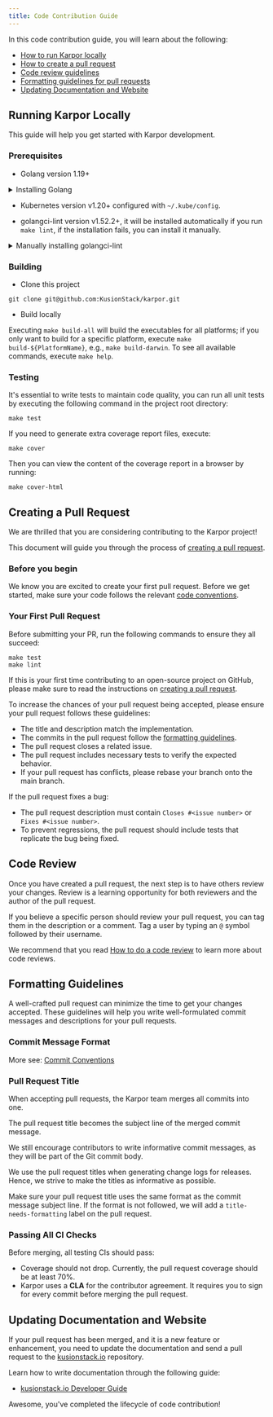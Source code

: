 ```yaml
---
title: Code Contribution Guide
---
```


In this code contribution guide, you will learn about the following:

- [How to run Karpor locally](#running-karpor-locally)
- [How to create a pull request](#creating-a-pull-request)
- [Code review guidelines](#code-review)
- [Formatting guidelines for pull requests](#formatting-guidelines)
- [Updating Documentation and Website](#updating-documentation-and-website)

## Running Karpor Locally

This guide will help you get started with Karpor development.

### Prerequisites

* Golang version 1.19+

<details>
  <summary>Installing Golang</summary>

1. Install go1.19 from the [official website](https://go.dev/dl/). Extract the binary files and place them at a location, assuming it is located under the home directory `~/go/`, here is an example command, you should choose the correct binary file for your system.
  ```
  wget https://go.dev/dl/go1.20.2.linux-amd64.tar.gz
  tar xzf go1.20.2.linux-amd64.tar.gz
  ```

If you would like to maintain multiple versions of golang in your local development environment, you can download the package and extract it to a location, like `~/go/go1.19.1`, and then alter the path in the command below accordingly.

1. Set environment variables for Golang

  ```
  export PATH=~/go/bin/:$PATH
  export GOROOT=~/go/
  export GOPATH=~/gopath/
  ```

If the `gopath` folder does not exist, create it with `mkdir ~/gopath`. These commands will add the go binary folder to the `PATH` environment variable (making it the primary choice for go) and set the `GOROOT` environment to this go folder. Please add these lines to your `~/.bashrc` or `~/.zshrc` file, so you won't need to set these environment variables every time you open a new terminal.

1. (Optional) Some regions, such as China, may have slow connection to the default go registry; you can configure GOPROXY to speed up the download process.
  ```
  go env -w GOPROXY=https://goproxy.cn,direct
  ```

</details>

* Kubernetes version v1.20+ configured with `~/.kube/config`.

* golangci-lint version v1.52.2+, it will be installed automatically if you run `make lint`, if the installation fails, you can install it manually.

<details>
  <summary>Manually installing golangci-lint</summary>

You can install it manually following the [guide](https://golangci-lint.run/welcome/install), or use the command:

```
cd ~/go/ && curl -sSfL https://raw.githubusercontent.com/golangci/golangci-lint/master/install.sh | sh -s v1.52.2
```

</details>

### Building

- Clone this project

```shell
git clone git@github.com:KusionStack/karpor.git
```

- Build locally

Executing `make build-all` will build the executables for all platforms; if you only want to build for a specific platform, execute `make build-${PlatformName}`, e.g., `make build-darwin`. To see all available commands, execute `make help`.

### Testing

It's essential to write tests to maintain code quality, you can run all unit tests by executing the following command in the project root directory:
```shell
make test
```

If you need to generate extra coverage report files, execute:
```shell
make cover
```

Then you can view the content of the coverage report in a browser by running:
```shell
make cover-html
```

## Creating a Pull Request

We are thrilled that you are considering contributing to the Karpor project!

This document will guide you through the process of [creating a pull request](./index.md#Contribute-a-Pull-Request).

### Before you begin

We know you are excited to create your first pull request. Before we get started, make sure your code follows the relevant [code conventions](../2-conventions/2-code-conventions.md).

### Your First Pull Request

Before submitting your PR, run the following commands to ensure they all succeed:
```
make test
make lint
```

If this is your first time contributing to an open-source project on GitHub, please make sure to read the instructions on [creating a pull request](https://help.github.com/en/articles/creating-a-pull-request).

To increase the chances of your pull request being accepted, please ensure your pull request follows these guidelines:

- The title and description match the implementation.
- The commits in the pull request follow the [formatting guidelines](#Formatting-guidelines).
- The pull request closes a related issue.
- The pull request includes necessary tests to verify the expected behavior.
- If your pull request has conflicts, please rebase your branch onto the main branch.

If the pull request fixes a bug:

- The pull request description must contain `Closes #<issue number>` or `Fixes #<issue number>`.
- To prevent regressions, the pull request should include tests that replicate the bug being fixed.

## Code Review
Once you have created a pull request, the next step is to have others review your changes. Review is a learning opportunity for both reviewers and the author of the pull request.

If you believe a specific person should review your pull request, you can tag them in the description or a comment.
Tag a user by typing an `@` symbol followed by their username.

We recommend that you read [How to do a code review](https://google.github.io/eng-practices/review/reviewer/) to learn more about code reviews.

## Formatting Guidelines

A well-crafted pull request can minimize the time to get your changes accepted. These guidelines will help you write well-formulated commit messages and descriptions for your pull requests.

### Commit Message Format

More see: [Commit Conventions](../2-conventions/4-commit-conventions.md)

### Pull Request Title

When accepting pull requests, the Karpor team merges all commits into one.

The pull request title becomes the subject line of the merged commit message.

We still encourage contributors to write informative commit messages, as they will be part of the Git commit body.

We use the pull request titles when generating change logs for releases. Hence, we strive to make the titles as informative as possible.

Make sure your pull request title uses the same format as the commit message subject line. If the format is not followed, we will add a `title-needs-formatting` label on the pull request.

### Passing All CI Checks
Before merging, all testing CIs should pass:
- Coverage should not drop. Currently, the pull request coverage should be at least 70%.
- Karpor uses a **CLA** for the contributor agreement. It requires you to sign for every commit before merging the pull request.

## Updating Documentation and Website

If your pull request has been merged, and it is a new feature or enhancement, you need to update the documentation and send a pull request to the [kusionstack.io](https://github.com/KusionStack/kusionstack.io) repository.

Learn how to write documentation through the following guide:

- [kusionstack.io Developer Guide](https://github.com/KusionStack/kusionstack.io/blob/main/README.md)

Awesome, you've completed the lifecycle of code contribution!
